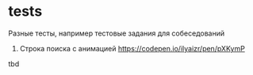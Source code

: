 # tests

Разные тесты, например тестовые задания для собеседований
1. Строка поиска с анимацией https://codepen.io/ilyaizr/pen/pXKymP

tbd
